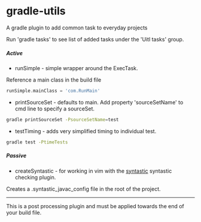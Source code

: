 # gradle-utils

A gradle plugin to add common task to everyday projects

Run 'gradle tasks' to see list of added tasks under the 'Uitl tasks' group.

##### Active 

* runSimple - simple wrapper around the ExecTask.

Reference a main class in the build file
```groovy
runSimple.mainClass = 'com.RunMain'
```

* printSourceSet - defaults to main. Add property 'sourceSetName' to cmd line to specify a sourceSet.
```bash
gradle printSourceSet -PsourceSetName=test
```

* testTiming - adds very simplified timing to individual test. 
```bash
gradle test -PtimeTests
```

##### Passive
* createSyntastic - for working in vim with the [syntastic](https://github.com/scrooloose/syntastic) syntastic checking plugin.

Creates a .syntastic_javac_config file in the root of the project.

___
This is a post processing plugin and must be applied towards the end of your build file.

